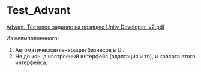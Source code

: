 # Test_Advant

[Advant. Тестовое задание на позицию Unity Developer. v2.pdf](https://github.com/user-attachments/files/20838044/Advant.Unity.Developer.v2.pdf)

Из невыполненного: 
1. Автоматическая генерация бизнесов в UI.
2. Не до конца настроеный интерфейс (адаптация и тп), и красота этого интерфейса.
